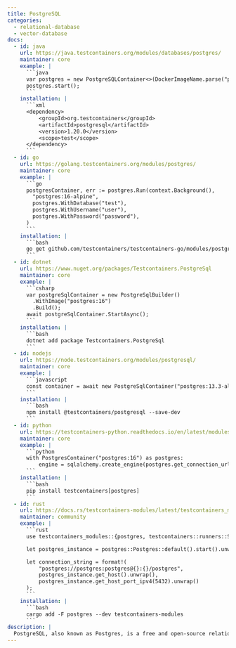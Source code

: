 ```yaml
---
title: PostgreSQL
categories:
  - relational-database
  - vector-database
docs:
  - id: java
    url: https://java.testcontainers.org/modules/databases/postgres/
    maintainer: core
    example: |
      ```java
      var postgres = new PostgreSQLContainer<>(DockerImageName.parse("postgres:16-alpine"));
      postgres.start();
      ```
    installation: |
      ```xml
      <dependency>
          <groupId>org.testcontainers</groupId>
          <artifactId>postgresql</artifactId>
          <version>1.20.0</version>
          <scope>test</scope>
      </dependency>
      ```
  - id: go
    url: https://golang.testcontainers.org/modules/postgres/
    maintainer: core
    example: |
      ```go
      postgresContainer, err := postgres.Run(context.Background(),
        "postgres:16-alpine",
        postgres.WithDatabase("test"),
        postgres.WithUsername("user"),
        postgres.WithPassword("password"),
      )
      ```
    installation: |
      ```bash
      go get github.com/testcontainers/testcontainers-go/modules/postgres
      ```
  - id: dotnet
    url: https://www.nuget.org/packages/Testcontainers.PostgreSql
    maintainer: core
    example: |
      ```csharp
      var postgreSqlContainer = new PostgreSqlBuilder()
        .WithImage("postgres:16")
        .Build();
      await postgreSqlContainer.StartAsync();
      ```
    installation: |
      ```bash
      dotnet add package Testcontainers.PostgreSql
      ```
  - id: nodejs
    url: https://node.testcontainers.org/modules/postgresql/
    maintainer: core
    example: |
      ```javascript
      const container = await new PostgreSqlContainer("postgres:13.3-alpine").start();
      ```
    installation: |
      ```bash
      npm install @testcontainers/postgresql --save-dev
      ```
  - id: python
    url: https://testcontainers-python.readthedocs.io/en/latest/modules/postgres/README.html
    maintainer: core
    example: |
      ```python
      with PostgresContainer("postgres:16") as postgres:
          engine = sqlalchemy.create_engine(postgres.get_connection_url())
      ```
    installation: |
      ```bash
      pip install testcontainers[postgres]
      ```
  - id: rust
    url: https://docs.rs/testcontainers-modules/latest/testcontainers_modules/postgres/struct.Postgres.html
    maintainer: community
    example: |
      ```rust
      use testcontainers_modules::{postgres, testcontainers::runners::SyncRunner};

      let postgres_instance = postgres::Postgres::default().start().unwrap();

      let connection_string = format!(
          "postgres://postgres:postgres@{}:{}/postgres",
          postgres_instance.get_host().unwrap(),
          postgres_instance.get_host_port_ipv4(5432).unwrap()
      );
      ```
    installation: |
      ```bash
      cargo add -F postgres --dev testcontainers-modules
      ```
description: |
  PostgreSQL, also known as Postgres, is a free and open-source relational database management system emphasizing extensibility and SQL compliance.
---
```

